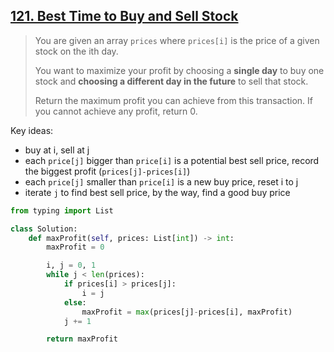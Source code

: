 ## [121. Best Time to Buy and Sell Stock](https://leetcode.com/problems/best-time-to-buy-and-sell-stock/)

>You are given an array `prices` where `prices[i]` is the price of a given stock on the ith day.
>
>You want to maximize your profit by choosing a **single day** to buy one stock and **choosing a different day in the future** to sell that stock.
>
>Return the maximum profit you can achieve from this transaction. If you cannot achieve any profit, return 0.

Key ideas:
- buy at i, sell at j
- each `price[j]` bigger than `price[i]` is a potential best sell price, record the biggest profit (`prices[j]-prices[i]`)
- each `price[j]` smaller than `price[i]` is a new buy price, reset i to j
- iterate `j` to find best sell price, by the way, find a good buy price

```python
from typing import List

class Solution:
    def maxProfit(self, prices: List[int]) -> int:
        maxProfit = 0

        i, j = 0, 1
        while j < len(prices):
            if prices[i] > prices[j]:
                i = j
            else:
                maxProfit = max(prices[j]-prices[i], maxProfit)
            j += 1

        return maxProfit
```